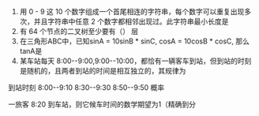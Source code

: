 1. 用 0 - 9 这 10 个数字组成一个首尾相连的字符串，每个数字可以重复出现多次，并且字符串中任意 2 个数字都相邻出现过。此字符串最小长度是
2. 有 64 个节点的二叉树至少要有（） 层
3.  在三角形ABC中，已知sinA = 10sinB * sinC, cosA = 10cosB * cosC, 那么tanA是
4. 某车站每天 8:00--9:00,9:00--10:00，都恰有一辆客车到站，但到站的时刻是随机的，且两者到站的时间是相互独立的，其规律为

到站时刻	8:00--9:10	8:30--9:30   8:50--9:50
概率		
	

一旅客 8:20 到车站，则它候车时间的数学期望为1（精确到分

